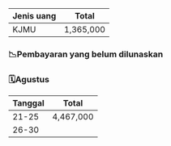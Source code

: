 
| Jenis uang | Total     |
| ---------- | --------- |
| KJMU       | 1,365,000 |

### 📉Pembayaran yang belum dilunaskan

### 🗓️Agustus

| Tanggal | Total     |
| ------- | --------- |
| 21-25   | 4,467,000 |
| 26-30   |           |

